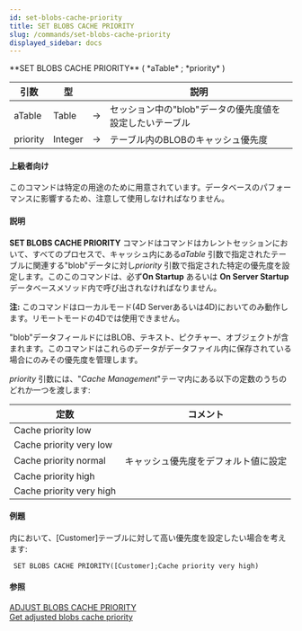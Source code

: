 ```yaml
---
id: set-blobs-cache-priority
title: SET BLOBS CACHE PRIORITY
slug: /commands/set-blobs-cache-priority
displayed_sidebar: docs
---
```


<!--REF #_command_.SET BLOBS CACHE PRIORITY.Syntax-->**SET BLOBS CACHE PRIORITY** ( *aTable* ; *priority* )<!-- END REF-->
<!--REF #_command_.SET BLOBS CACHE PRIORITY.Params-->
| 引数 | 型 |  | 説明 |
| --- | --- | --- | --- |
| aTable | Table | &#8594;  | セッション中の"blob"データの優先度値を設定したいテーブル |
| priority | Integer | &#8594;  | テーブル内のBLOBのキャッシュ優先度 |

<!-- END REF-->

#### 上級者向け 

<!--REF #_command_.SET BLOBS CACHE PRIORITY.Summary-->このコマンドは特定の用途のために用意されています。<!-- END REF-->データベースのパフォーマンスに影響するため、注意して使用しなければなりません。

#### 説明 

**SET BLOBS CACHE PRIORITY** コマンドはコマンドはカレントセッションにおいて、すべてのプロセスで、キャッシュ内にある*aTable* 引数で指定されたテーブルに関連する"blob"データに対し*priority* 引数で指定された特定の優先度を設定します。このこのコマンドは、必ず**On Startup** あるいは **On Server Startup**データベースメソッド内で呼び出されなければなりません。

**注:** このコマンドはローカルモード(4D Serverあるいは4D)においてのみ動作します。リモートモードの4Dでは使用できません。

"blob"データフィールドにはBLOB、テキスト、ピクチャー、オブジェクトが含まれます。このコマンドはこれらのデータがデータファイル内に保存されている場合にのみその優先度を管理します。

*priority* 引数には、"*Cache Management*"テーマ内にある以下の定数のうちのどれか一つを渡します:

| 定数                       | コメント               |
| ------------------------ | ------------------ |
| Cache priority low       |                    |
| Cache priority very low  |                    |
| Cache priority normal    | キャッシュ優先度をデフォルト値に設定 |
| Cache priority high      |                    |
| Cache priority very high |                    |

#### 例題 

内において、\[Customer\]テーブルに対して高い優先度を設定したい場合を考えます:

```4d
 SET BLOBS CACHE PRIORITY([Customer];Cache priority very high)
```

#### 参照 

[ADJUST BLOBS CACHE PRIORITY](adjust-blobs-cache-priority.md)  
[Get adjusted blobs cache priority](get-adjusted-blobs-cache-priority.md)  